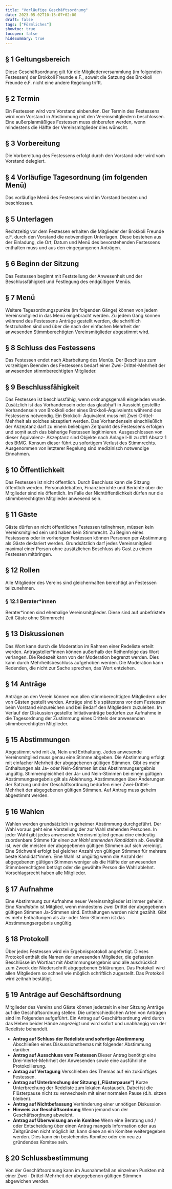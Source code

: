 ```yaml
---
title: "Vorläufige Geschäftsordnung"
date: 2023-05-02T10:15:07+02:00
draft: false
tags: ["Förmliches"]
showtoc: true
tocopen: false
hideSummary: true
---
```

## § 1 Geltungsbereich
Diese Geschäftsordnung gilt für die Mitgliederversammlung (im folgenden Festessen) der
Brokkoli Freunde e.F., soweit die Satzung des Brokkoli Freunde e.F. nicht eine andere
Regelung trifft.

## § 2 Termin
Ein Festessen wird vom Vorstand einberufen. Der Termin des Festessens wird vom Vorstand
in Abstimmung mit den Vereinsmitgliedern beschlossen. Eine außerplanmäßiges Festessen
muss einberufen werden, wenn mindestens die Hälfte der Vereinsmitglieder dies wünscht.

## § 3 Vorbereitung
Die Vorbereitung des Festessens erfolgt durch den Vorstand oder wird vom Vorstand delegiert.

## § 4 Vorläufige Tagesordnung (im folgenden Menü)
Das vorläufige Menü des Festessens wird im Vorstand beraten und beschlossen.

## § 5 Unterlagen
Rechtzeitig vor dem Festessen erhalten die Mitglieder der Brokkoli Freunde e.F. durch den
Vorstand die notwendigen Unterlagen. Diese bestehen aus der Einladung, die Ort, Datum und
Menü des bevorstehenden Festessens enthalten muss und aus den eingegangenen Anträgen.

## § 6 Beginn der Sitzung
Das Festessen beginnt mit Feststellung der Anwesenheit und der Beschlussfähigkeit und
Festlegung des endgültigen Menüs.

## § 7 Menü
Weitere Tagesordnungspunkte (im folgenden Gänge) können von jedem Vereinsmitglied in
das Menü eingebracht werden. Zu jedem Gang können während des Festessens Anträge
gestellt werden, die schriftlich festzuhalten sind und über die nach der einfachen Mehrheit der
anwesenden Stimmberechtigten Vereinsmitglieder abgestimmt wird.

## § 8 Schluss des Festessens
Das Festessen endet nach Abarbeitung des Menüs. Der Beschluss zum vorzeitigen Beenden
des Festessens bedarf einer Zwei-Drittel-Mehrheit der anwesenden stimmberechtigten
Mitglieder.

## § 9 Beschlussfähigkeit
Das Festessen ist beschlussfähig, wenn ordnungsgemäß eingeladen wurde.
Zusätzlich ist das Vorhandensein oder das glaubhaft in Aussicht gestellte Vorhandensein von
Brokkoli oder eines Brokkoli-Äquivalents während des Festessens notwendig. Ein Brokkoli-
Äquivalent muss mit Zwei-Drittel-Mehrheit als solches akzeptiert werden. Das Vorhandensein
einschließlich der Akzeptanz darf zu einem beliebigen Zeitpunkt des Festessens erfolgen und
somit auch das bisherige Festessen legitimieren. Ausgeschlossen von dieser Äquivalenz-
Akzeptanz sind Objekte nach Anlage I-III zu ##1 Absatz 1 des BtMG. Konsum dieser führt zu
sofortigem Verlust des Stimmrechts. Ausgenommen von letzterer Regelung sind medizinisch notwendige Einnahmen.

## § 10 Öffentlichkeit
Das Festessen ist nicht öffentlich. Durch Beschluss kann die Sitzung öffentlich werden.
Personaldebatten, Finanzberichte und Berichte über die Mitglieder sind nie öffentlich. Im
Falle der Nichtöffentlichkeit dürfen nur die stimmberechtigten Mitglieder anwesend sein.

## § 11 Gäste
Gäste dürfen an nicht öffentlichen Festessen teilnehmen, müssen kein Vereinsmitglied sein
und haben kein Stimmrecht. Zu Beginn eines Festessens oder in vorherigen Festessen können
Personen per Abstimmung als Gäste deklariert werden. Grundsätzlich darf jedes
Vereinsmitglied maximal einer Person ohne zusätzlichen Beschluss als Gast zu einem
Festessen mitbringen.

## § 12 Rollen
Alle Mitglieder des Vereins sind gleichermaßen berechtigt an Festessen teilzunehmen.

### § 12.1 Berater*innen
Berater*innen sind ehemalige Vereinsmitglieder. Diese sind auf unbefristete Zeit Gäste ohne
Stimmrecht

## § 13 Diskussionen
Das Wort kann durch die Moderation im Rahmen einer Redeliste erteilt werden.
Antragsteller*innen können außerhalb der Reihenfolge das Wort verlangen. Die Redezeit
kann von der Moderation begrenzt werden. Dies kann durch Mehrheitsbeschluss aufgehoben
werden. Die Moderation kann Redenden, die nicht zur Sache sprechen, das Wort entziehen.

## § 14 Anträge
Anträge an den Verein können von allen stimmberechtigten Mitgliedern oder von Gästen
gestellt werden. Anträge sind bis spätestens vor dem Festessen beim Vorstand einzureichen
und bei Bedarf den Mitgliedern zuzuleiten. Im Verlauf der Diskussion gestellte
Initiativanträge bedürfen zur Aufnahme in die Tagesordnung der Zustimmung eines Drittels
der anwesenden stimmberechtigten Mitglieder.

## § 15 Abstimmungen
Abgestimmt wird mit Ja, Nein und Enthaltung. Jedes anwesende Vereinsmitglied muss genau eine Stimme abgeben. Die Abstimmung erfolgt mit einfacher Mehrheit der abgegebenen gültigen Stimmen. Gibt es mehr Enthaltungen als Ja- oder Nein-Stimmen ist das Abstimmungsergebnis ungültig. Stimmengleichheit der Ja- und Nein-Stimmen bei einem gültigen Abstimmungsergebnis gilt als Ablehnung. Abstimmungen über Änderungen der Satzung und der Geschäftsordnung bedürfen einer Zwei-Drittel-Mehrheit der abgegebenen gültigen Stimmen. Auf Antrag muss geheim abgestimmt werden.

## § 16 Wahlen
Wahlen werden grundsätzlich in geheimer Abstimmung durchgeführt. Der Wahl voraus geht eine Vorstellung der zur Wahl stehenden Personen. In jeder Wahl gibt jedes anwesende Vereinsmitglied genau eine eindeutig zuordenbare Stimme für eine*n zur Wahl stehenden Kandidat*in ab. Gewählt ist, wer die meisten der abgegebenen gültigen Stimmen auf sich vereinigt. Eine Stichwahl erfolgt bei gleicher Anzahl von gültigen Stimmen für mehrere beste Kandidat*innen. Eine Wahl ist ungültig wenn die Anzahl der abgegebenen gültigen Stimmen weniger als die Hälfte der anwesenden Stimmberechtigten beträgt oder die gewählte Person die Wahl ablehnt. Vorschlagsrecht haben alle Mitglieder.


## § 17 Aufnahme
Eine Abstimmung zur Aufnahme neuer Vereinsmitglieder ist immer geheim. Ein*e
Kandidat*in ist Mitglied, wenn mindestens zwei Drittel der abgegebenen gültigen Stimmen
Ja-Stimmen sind. Enthaltungen werden nicht gezählt. Gibt es mehr Enthaltungen als Ja- oder Nein-Stimmen ist das Abstimmungsergebnis ungültig.

## § 18 Protokoll
Über jedes Festessen wird ein Ergebnisprotokoll angefertigt. Dieses Protokoll enthält die
Namen der anwesenden Mitglieder, die gefassten Beschlüsse im Wortlaut mit
Abstimmungsergebnis und alle ausdrücklich zum Zweck der Niederschrift abgegebenen
Erklärungen. Das Protokoll wird allen Mitgliedern so schnell wie möglich schriftlich
zugestellt. Das Protokoll wird zeitnah bestätigt.

## § 19 Anträge auf Geschäftsordnung
Mitglieder des Vereins und Gäste können jederzeit in einer Sitzung Anträge auf die
Geschäftsordnung stellen. Die unterschiedlichen Arten von Anträgen sind im Folgenden
aufgeführt. Ein Antrag auf Geschäftsordnung wird durch das Heben beider Hände angezeigt
und wird sofort und unabhängig von der Redeliste behandelt.

- **Antrag auf Schluss der Redeliste und sofortige Abstimmung**
    Abschließen eines Diskussionsthemas mit folgender Abstimmung darüber.
- **Antrag auf Ausschluss vom Festessen**
    Dieser Antrag benötigt eine Drei-Viertel-Mehrheit der Anwesenden sowie eine
    ausführliche Protokollierung.
- **Antrag auf Vertagung**
    Verschieben des Themas auf ein zukünftiges Festessen.
- **Antrag auf Unterbrechung der Sitzung („Flüsterpause")**
    Kurze Unterbrechung der Redeliste zum lokalen Austausch. Dabei ist die Flüsterpause
    nicht zu verwechseln mit einer normalen Pause (d.h. sitzen bleiben).
- **Antrag auf Nichtbefassung**
    Verhinderung einer unnötigen Diskussion
- **Hinweis zur Geschäftsordnung**
    Wenn jemand von der Geschäftsordnung abweicht.
- **Antrag auf Überweisung an ein Komitee**
    Wenn eine Beratung und / oder Entscheidung über einen Antrag mangels Information
    oder aus Zeitgründen nicht möglich ist, kann diese an ein Komitee weitergegeben
    werden. Dies kann ein bestehendes Komitee oder ein neu zu gründendes Komitee sein.

## § 20 Schlussbestimmung
Von der Geschäftsordnung kann im Ausnahmefall an einzelnen Punkten mit einer Zwei-
Drittel-Mehrheit der abgegebenen gültigen Stimmen abgewichen werden.




